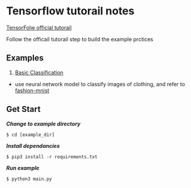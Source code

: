 # Tensorflow tutorail notes

[TensorFolw official tutorail](https://www.tensorflow.org/tutorials)

Follow the officail tutorail step to build the example prctices

## Examples
1. [Basic Classification](https://www.tensorflow.org/tutorials/keras/basic_classification)

  - use neural network model to classify images of clothing, and refer to [fashion-mnist](https://github.com/zalandoresearch/fashion-mnist)

## Get Start

***Change to example directory***

```shell
$ cd [example_dir]
```

***Install dependancies***

```shell
$ pip3 install -r requirements.txt
```

***Run example***

```shell
$ python3 main.py
```